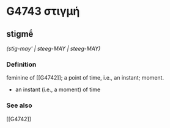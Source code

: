 # G4743 στιγμή

## stigmḗ

_(stig-may' | steeg-MAY | steeg-MAY)_

### Definition

feminine of [[G4742]]; a point of time, i.e., an instant; moment.

- an instant (i.e., a moment) of time

### See also

[[G4742]]

